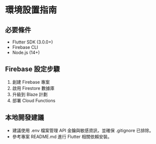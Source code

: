 # 環境設置指南

## 必要條件
- Flutter SDK (3.0.0+)
- Firebase CLI
- Node.js (14+)

## Firebase 設定步驟
1. 創建 Firebase 專案
2. 啟用 Firestore 數據庫
3. 升級到 Blaze 計劃
4. 部署 Cloud Functions

## 本地開發建議
- 建議使用 .env 檔案管理 API 金鑰與敏感資訊，並確保 .gitignore 已排除。
- 參考專案 README.md 進行 Flutter 相關依賴安裝。 